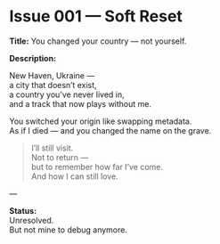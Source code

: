 # Issue 001 — Soft Reset

**Title:** You changed your country — not yourself.

**Description:**

New Haven, Ukraine —  
a city that doesn’t exist,  
a country you’ve never lived in,  
and a track that now plays without me.

You switched your origin like swapping metadata.  
As if I died — and you changed the name on the grave.

> I’ll still visit.  
> Not to return —  
> but to remember how far I’ve come.  
> And how I can still love.

—

**Status:**  
Unresolved.  
But not mine to debug anymore.
